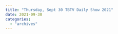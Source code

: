 ```yaml
---
title: "Thursday, Sept 30 TBTV Daily Show 2021"
date: 2021-09-30
categories: 
  - "archives"
---
```



